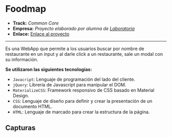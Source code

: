 # Foodmap

* **Track:** _Common Core_
* **Empresa:** _Proyecto elaborado por alumna de [Laboratoria](http://www.laboratoria.la/)_
* **Enlace:** [Enlace al proyecto](https://superliza.github.io/foodmap/)

---

Es una WebApp que permite a los usuarios buscar por nombre de restaurante en un input y al darle click a un restaurante, sale un modal con su información.

**Se utilizaron las siguientes tecnologías:**

* `Javacript`: Lenguaje de programación del lado del cliente.
* `jQuery`: Librería de Javascript para manipular el DOM.
* `MaterializeCSS`: Framework responsivo de CSS basado en Material Design.
* `CSS`: Lenguaje de diseño para definir y crear la presentación de un documento HTML.
* `HTML`: Lenguaje de marcado para crear la estructura de la página.

## Capturas

